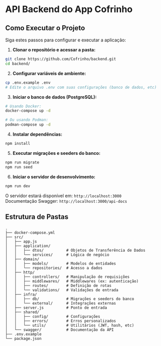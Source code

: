 # API Backend do App Cofrinho

## Como Executar o Projeto

Siga estes passos para configurar e executar a aplicação:

1. **Clonar o repositório e acessar a pasta:**
```bash
git clone https://github.com/Cofrinho/backend.git
cd backend/
```

2. **Configurar variáveis de ambiente:**
```bash
cp .env.example .env
# Edite o arquivo .env com suas configurações (banco de dados, etc)
```

3. **Iniciar o banco de dados (PostgreSQL):**
```bash
# Usando Docker:
docker-compose up -d

# Ou usando Podman:
podman-compose up -d
```

4. **Instalar dependências:**
```bash
npm install
```

5. **Executar migrações e seeders do banco:**
```bash
npm run migrate
npm run seed
```

6. **Iniciar o servidor de desenvolvimento:**
```bash
npm run dev
```

O servidor estará disponível em: `http://localhost:3000`  
Documentação Swagger: `http://localhost:3000/api-docs`

## Estrutura de Pastas

```
.
├── docker-compose.yml
├── src/
│   ├── app.js
│   ├── application/
│   │   ├── dtos/          # Objetos de Transferência de Dados
│   │   └── services/      # Lógica de negócio
│   ├── domain/
│   │   ├── models/        # Modelos de entidades
│   │   └── repositories/  # Acesso a dados
│   ├── http/
│   │   ├── controllers/   # Manipulação de requisições
│   │   ├── middlewares/   # Middlewares (ex: autenticação)
│   │   ├── routes/        # Definição de rotas
│   │   └── validations/   # Validações de entrada
│   ├── infra/
│   │   ├── db/            # Migrações e seeders do banco
│   │   └── external/      # Integrações externas
│   ├── server.js          # Ponto de entrada
│   ├── shared/
│   │   ├── config/        # Configurações
│   │   ├── errors/        # Erros personalizados
│   │   └── utils/         # Utilitários (JWT, hash, etc)
│   └── swagger/           # Documentação da API
├── .env.example
└── package.json
```
